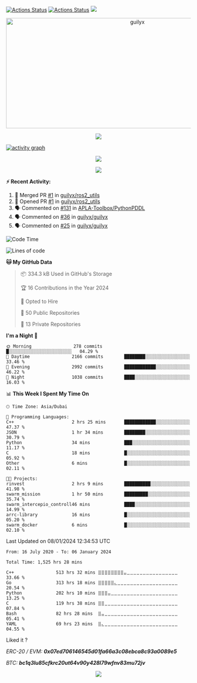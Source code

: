 [![Actions Status](https://github.com/guilyx/guilyx/workflows/wakatime-stats/badge.svg)](https://github.com/guilyx/guilyx/actions)
[![Actions Status](https://github.com/guilyx/guilyx/workflows/update-gh-activity/badge.svg)](https://github.com/guilyx/guilyx/actions)
![](https://visitor-badge.glitch.me/badge?page_id=guilyx.guilyx)

<!-- <p align="center">
<img alt="loficity" width="600px" src="https://github.com/HyunCafe/HyunCafe/raw/main/assests/loficity.gif"</img>
</p> -->

<p align="center">
  <img src="https://socialify.git.ci/guilyx/Wuemeli/image?font=Source%20Code%20Pro&forks=1&issues=1&language=1&name=1&owner=1&pattern=Plus&pulls=1&stargazers=1&theme=Dark" alt="guilyx" width="700" height="300" />
</p>

<p align="center">
  <img alig src="https://github-profile-trophy.vercel.app/?username=guilyx&theme=onedark&column=-1" />
</p>

[![activity graph](https://github-readme-activity-graph.vercel.app/graph?username=wuemeli&theme=github-dark-dimmed&custom_title=Guilyx%20Activity%20Graph&hide_border=true)](https://github.com/ashutosh00710/github-readme-activity-graph)


<p align="center">
  <img src="https://spotify-github-profile.vercel.app/api/view?uid=11147618695&cover_image=true&theme=novatorem&show_offline=true&background_color=121212&interchange=false&bar_color=53b14f&bar_color_cover=false">
</p>

<p align="center">
  <img src="https://spotify-recently-played-readme.vercel.app/api?user=11147618695&count=5">
</p>


**:zap: Recent Activity:**

<!--START_SECTION:activity-->
1. 🎉 Merged PR [#1](https://github.com/guilyx/ros2_utils/pull/1) in [guilyx/ros2_utils](https://github.com/guilyx/ros2_utils)
2. 💪 Opened PR [#1](https://github.com/guilyx/ros2_utils/pull/1) in [guilyx/ros2_utils](https://github.com/guilyx/ros2_utils)
3. 🗣 Commented on [#131](https://github.com/APLA-Toolbox/PythonPDDL/issues/131#issuecomment-1842782562) in [APLA-Toolbox/PythonPDDL](https://github.com/APLA-Toolbox/PythonPDDL)
4. 🗣 Commented on [#36](https://github.com/guilyx/guilyx/issues/36#issuecomment-1829219514) in [guilyx/guilyx](https://github.com/guilyx/guilyx)
5. 🗣 Commented on [#25](https://github.com/guilyx/guilyx/issues/25#issuecomment-1829210546) in [guilyx/guilyx](https://github.com/guilyx/guilyx)
<!--END_SECTION:activity-->

<!--START_SECTION:waka-->
![Code Time](http://img.shields.io/badge/Code%20Time-1%2C525%20hrs%2054%20mins-blue)

![Lines of code](https://img.shields.io/badge/From%20Hello%20World%20I%27ve%20Written-74.3%20million%20lines%20of%20code-blue)

**🐱 My GitHub Data** 

> 📦 334.3 kB Used in GitHub's Storage 
 > 
> 🏆 16 Contributions in the Year 2024
 > 
> 💼 Opted to Hire
 > 
> 📜 50 Public Repositories 
 > 
> 🔑 13 Private Repositories 
 > 
**I'm a Night 🦉** 

```text
🌞 Morning                278 commits         █░░░░░░░░░░░░░░░░░░░░░░░░   04.29 % 
🌆 Daytime                2166 commits        ████████░░░░░░░░░░░░░░░░░   33.46 % 
🌃 Evening                2992 commits        ████████████░░░░░░░░░░░░░   46.22 % 
🌙 Night                  1038 commits        ████░░░░░░░░░░░░░░░░░░░░░   16.03 % 
```


📊 **This Week I Spent My Time On** 

```text
🕑︎ Time Zone: Asia/Dubai

💬 Programming Languages: 
C++                      2 hrs 25 mins       ████████████░░░░░░░░░░░░░   47.37 % 
JSON                     1 hr 34 mins        ████████░░░░░░░░░░░░░░░░░   30.79 % 
Python                   34 mins             ███░░░░░░░░░░░░░░░░░░░░░░   11.17 % 
C                        18 mins             █░░░░░░░░░░░░░░░░░░░░░░░░   05.92 % 
Other                    6 mins              █░░░░░░░░░░░░░░░░░░░░░░░░   02.11 % 

🐱‍💻 Projects: 
rinvest                  2 hrs 9 mins        ██████████░░░░░░░░░░░░░░░   41.98 % 
swarm_mission            1 hr 50 mins        █████████░░░░░░░░░░░░░░░░   35.74 % 
swarm_intercepio_controll46 mins             ████░░░░░░░░░░░░░░░░░░░░░   14.99 % 
arrc-library             16 mins             █░░░░░░░░░░░░░░░░░░░░░░░░   05.20 % 
swarm_docker             6 mins              █░░░░░░░░░░░░░░░░░░░░░░░░   02.10 % 
```


 Last Updated on 08/01/2024 12:34:53 UTC
<!--END_SECTION:waka-->

<!--START_SECTION:waka-simple-->

```text
From: 16 July 2020 - To: 06 January 2024

Total Time: 1,525 hrs 28 mins

C++                513 hrs 32 mins ⣿⣿⣿⣿⣿⣿⣿⣿⣤⣀⣀⣀⣀⣀⣀⣀⣀⣀⣀⣀⣀⣀⣀⣀⣀   33.66 %
Go                 313 hrs 18 mins ⣿⣿⣿⣿⣿⣄⣀⣀⣀⣀⣀⣀⣀⣀⣀⣀⣀⣀⣀⣀⣀⣀⣀⣀⣀   20.54 %
Python             202 hrs 10 mins ⣿⣿⣿⣤⣀⣀⣀⣀⣀⣀⣀⣀⣀⣀⣀⣀⣀⣀⣀⣀⣀⣀⣀⣀⣀   13.25 %
C                  119 hrs 38 mins ⣿⣿⣀⣀⣀⣀⣀⣀⣀⣀⣀⣀⣀⣀⣀⣀⣀⣀⣀⣀⣀⣀⣀⣀⣀   07.84 %
Bash               82 hrs 28 mins  ⣿⣤⣀⣀⣀⣀⣀⣀⣀⣀⣀⣀⣀⣀⣀⣀⣀⣀⣀⣀⣀⣀⣀⣀⣀   05.41 %
YAML               69 hrs 23 mins  ⣿⣄⣀⣀⣀⣀⣀⣀⣀⣀⣀⣀⣀⣀⣀⣀⣀⣀⣀⣀⣀⣀⣀⣀⣀   04.55 %
```

<!--END_SECTION:waka-simple-->

Liked it ?

*ERC-20 / EVM: **0x07ed706146545d01fa66a3c08ebca8c93a0089e5***

*BTC: **bc1q3lu85cfkrc20ut64v90y428l79wfnv83mu72jv***

<p align="center">
  <img src="https://capsule-render.vercel.app/api?type=waving&color=gradient&height=60&section=footer"/>
</p>
